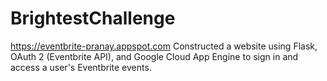 # BrightestChallenge
https://eventbrite-pranay.appspot.com
Constructed a website using Flask, OAuth 2 (Eventbrite API), and Google Cloud App Engine to sign in and access a user's Eventbrite events.
